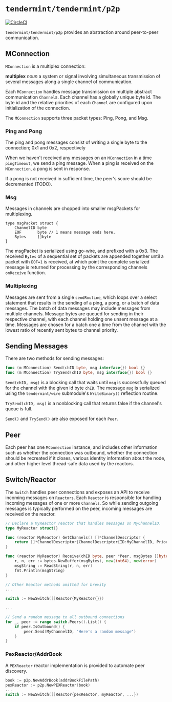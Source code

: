 # `tendermint/tendermint/p2p`

[![CircleCI](https://circleci.com/gh/tendermint/tendermint/p2p.svg?style=svg)](https://circleci.com/gh/tendermint/tendermint/p2p)

`tendermint/tendermint/p2p` provides an abstraction around peer-to-peer communication.<br/>

## MConnection

`MConnection` is a multiplex connection:

__multiplex__ *noun* a system or signal involving simultaneous transmission of
several messages along a single channel of communication.

Each `MConnection` handles message transmission on multiple abstract communication
`Channel`s.  Each channel has a globally unique byte id.
The byte id and the relative priorities of each `Channel` are configured upon
initialization of the connection.

The `MConnection` supports three packet types: Ping, Pong, and Msg.

### Ping and Pong

The ping and pong messages consist of writing a single byte to the connection; 0x1 and 0x2, respectively

When we haven't received any messages on an `MConnection` in a time `pingTimeout`, we send a ping message.
When a ping is received on the `MConnection`, a pong is sent in response.

If a pong is not received in sufficient time, the peer's score should be decremented (TODO).

### Msg

Messages in channels are chopped into smaller msgPackets for multiplexing.

```
type msgPacket struct {
	ChannelID byte
	EOF       byte // 1 means message ends here.
	Bytes     []byte
}
```

The msgPacket is serialized using go-wire, and prefixed with a 0x3.
The received `Bytes` of a sequential set of packets are appended together
until a packet with `EOF=1` is received, at which point the complete serialized message 
is returned for processing by the corresponding channels `onReceive` function.

### Multiplexing

Messages are sent from a single `sendRoutine`, which loops over a select statement that results in the sending
of a ping, a pong, or a batch of data messages. The batch of data messages may include messages from multiple channels.
Message bytes are queued for sending in their respective channel, with each channel holding one unsent message at a time.
Messages are chosen for a batch one a time from the channel with the lowest ratio of recently sent bytes to channel priority.

## Sending Messages

There are two methods for sending messages:
```go
func (m MConnection) Send(chID byte, msg interface{}) bool {}
func (m MConnection) TrySend(chID byte, msg interface{}) bool {}
```

`Send(chID, msg)` is a blocking call that waits until `msg` is successfully queued
for the channel with the given id byte `chID`.  The message `msg` is serialized
using the `tendermint/wire` submodule's `WriteBinary()` reflection routine.

`TrySend(chID, msg)` is a nonblocking call that returns false if the channel's
queue is full.

`Send()` and `TrySend()` are also exposed for each `Peer`.

## Peer

Each peer has one `MConnection` instance, and includes other information such as whether the connection
was outbound, whether the connection should be recreated if it closes, various identity information about the node, 
and other higher level thread-safe data used by the reactors.

## Switch/Reactor

The `Switch` handles peer connections and exposes an API to receive incoming messages
on `Reactors`.  Each `Reactor` is responsible for handling incoming messages of one
or more `Channels`.  So while sending outgoing messages is typically performed on the peer,
incoming messages are received on the reactor.

```go
// Declare a MyReactor reactor that handles messages on MyChannelID.
type MyReactor struct{}

func (reactor MyReactor) GetChannels() []*ChannelDescriptor {
    return []*ChannelDescriptor{ChannelDescriptor{ID:MyChannelID, Priority: 1}}
}

func (reactor MyReactor) Receive(chID byte, peer *Peer, msgBytes []byte) {
    r, n, err := bytes.NewBuffer(msgBytes), new(int64), new(error)
    msgString := ReadString(r, n, err)
    fmt.Println(msgString)
}

// Other Reactor methods omitted for brevity
...

switch := NewSwitch([]Reactor{MyReactor{}})

...

// Send a random message to all outbound connections
for _, peer := range switch.Peers().List() {
    if peer.IsOutbound() {
        peer.Send(MyChannelID, "Here's a random message")
    }
}
```

### PexReactor/AddrBook

A `PEXReactor` reactor implementation is provided to automate peer discovery.

```go
book := p2p.NewAddrBook(addrBookFilePath)
pexReactor := p2p.NewPEXReactor(book)
...
switch := NewSwitch([]Reactor{pexReactor, myReactor, ...})
```
